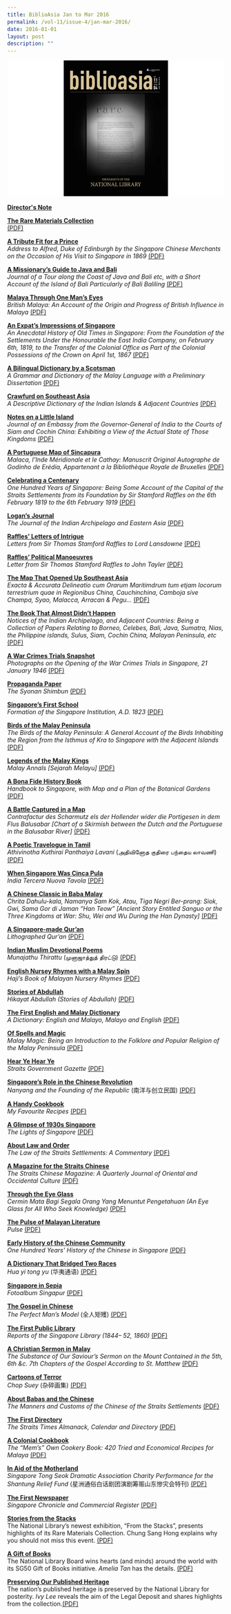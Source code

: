 ```yaml
---
title: BiblioAsia Jan to Mar 2016
permalink: /vol-11/issue-4/jan-mar-2016/
date: 2016-01-01
layout: post
description: ""
---
```

![Alt text for image on Isomer site](/images/vol-11-issue-4/ba11-4-1.jpg)

**[Director's Note](/vol-11/issue-4/jan-mar-2016/directors-note)**

**[The Rare Materials Collection](/vol-11/issue-4/jan-mar-2016/rare-materials)**<br> [(PDF)](/files/pdf/vol-11/issue-4/v11-issue4_RareMaterials.pdf)

**[A Tribute Fit for a Prince](/vol-11/issue-4/jan-mar-2016/alfred-duke-edinburgh)**<br>
*Address to Alfred, Duke of Edinburgh by the Singapore Chinese Merchants on the Occasion of His Visit to Singapore in 1869* [(PDF)](/files/pdf/vol-11/issue-4/v11-issue4_TributePrince.pdf)

**[A Missionary’s Guide to Java and Bali](/vol-11/issue-4/jan-mar-2016/journal-java-bali-medhurst)**<br>
*Journal of a Tour along the Coast of Java and Bali etc, with a Short Account of the Island of Bali Particularly of Bali Baliling* [(PDF)](/files/pdf/vol-11/issue-4/v11-issue4_JavaBali.pdf)

**[Malaya Through One Man’s Eyes](/vol-11/issue-4/jan-mar-2016/british-malaya-swettenham)**<br>
*British Malaya: An Account of the Origin and Progress of British Influence in Malaya* [(PDF)](/files/pdf/vol-11/issue-4/v11-issue4_OneManEyes.pdf)

**[An Expat’s Impressions of Singapore](/vol-11/issue-4/jan-mar-2016/history-singapore-buckley)**<br>
*An Anecdotal History of Old Times in Singapore: From the Foundation of the Settlements Under the Honourable the East India Company, on February 6th, 1819, to the Transfer of the Colonial Office as Part of the Colonial Possessions of the Crown on April 1st, 1867* [(PDF)](/files/pdf/vol-11/issue-4/v11-issue4_ExpatImpressions.pdf)

**[A Bilingual Dictionary by a Scotsman](/vol-11/issue-4/jan-mar-2016/malay-dictionary-crawfurd)**<br>
*A Grammar and Dictionary of the Malay Language with a Preliminary Dissertation* [(PDF)](/files/pdf/vol-11/issue-4/v11-issue4_BilingualDictionary.pdf)

**[Crawfurd on Southeast Asia](/vol-11/issue-4/jan-mar-2016/dictionary-indian-islands-crawfurd)**<br>
*A Descriptive Dictionary of the Indian Islands & Adjacent Countries* [(PDF)](/files/pdf/vol-11/issue-4/v11-issue4_Crawfurd.pdf)

**[Notes on a Little Island](/vol-11/issue-4/jan-mar-2016/journal-embassy-crawfurd)**<br>
*Journal of an Embassy from the Governor-General of India to the Courts of Siam and Cochin  China: Exhibiting a View of the Actual State of Those Kingdoms* [(PDF)](/files/pdf/vol-11/issue-4/v11-issue4_LittleIsland.pdf)

**[A Portuguese Map of Sincapura](/vol-11/issue-4/jan-mar-2016/portuguese-map-sincapura-janssen)**<br>
*Malaca, l’Inde Méridionale et le Cathay: Manuscrit Original Autographe de Godinho de Erédia, Appartenant a la Bibliothèque Royale de Bruxelles* [(PDF)](/files/pdf/vol-11/issue-4/v11-issue4_MapSincapura.pdf)

**[Celebrating a Centenary](/vol-11/issue-4/jan-mar-2016/one-hundred-years-singapore)**<br>
*One Hundred Years of Singapore: Being Some Account of the Capital of the Straits Settlements from its Foundation by Sir Stamford Raffles on the 6th February 1819 to the 6th February 1919* [(PDF)](/files/pdf/vol-11/issue-4/v11-issue4_Centenary.pdf)

**[Logan’s Journal](/vol-11/issue-4/jan-mar-2016/indian-archipelago-eastern-asia-logan-journal)**<br>
*The Journal of the Indian Archipelago and Eastern Asia* [(PDF)](/files/pdf/vol-11/issue-4/v11-issue4_LoganJournal.pdf)

**[Raffles’ Letters of Intrigue](/vol-11/issue-4/jan-mar-2016/letters-stamford-raffles-marquess-lansdowne)**<br>
*Letters from Sir Thomas Stamford Raffles to Lord Lansdowne* [(PDF)](/files/pdf/vol-11/issue-4/v11-issue4_RafflesLetters.pdf)

**[Raffles’ Political Manoeuvres](/vol-11/issue-4/jan-mar-2016/letter-stamford-raffles-john-tayler)**<br>
*Letter from Sir Thomas Stamford Raffles to John Tayler* [(PDF)](/files/pdf/vol-11/issue-4/v11-issue4_PoliticalManoeuvres.pdf)

**[The Map That Opened Up Southeast Asia](/vol-11/issue-4/jan-mar-2016/map-south-east-asia-exacta-accurata-linschoten)**<br>
*Exacta & Accurata Delineatio cum Orarum Maritimdrum tum etjam locorum terrestrium quae in Regionibus China, Cauchinchina, Camboja sive Champa, Syao, Malacca, Arracan & Pegu…* [(PDF)](/files/pdf/vol-11/issue-4/v11-issue4_MapOpenedUp.pdf)

**[The Book That Almost Didn’t Happen](/vol-11/issue-4/jan-mar-2016/notices-indian-archipelago-john-henry-moor)**<br>
*Notices of the Indian Archipelago, and Adjacent Countries: Being a Collection of Papers Relating to Borneo, Celebes, Bali, Java, Sumatra, Nias, the Philippine islands, Sulus, Siam, Cochin China, Malayan Peninsula, etc* [(PDF)](/files/pdf/vol-11/issue-4/v11-issue4_BookDidntHappen.pdf)

**[A War Crimes Trials Snapshot](/vol-11/issue-4/jan-mar-2016/photographs-singapore-war-crimes-trial)**<br>
*Photographs on the Opening of the War Crimes Trials in Singapore, 21 January 1946* [(PDF)](/files/pdf/vol-11/issue-4/v11-issue4_WarCrimes.pdf)

**[Propaganda Paper](/vol-11/issue-4/jan-mar-2016/syonan-shimbun)**<br>
*The Syonan Shimbun* [(PDF)](/files/pdf/vol-11/issue-4/v11-issue4_PropagandaPaper.pdf)

**[Singapore’s First School](/vol-11/issue-4/jan-mar-2016/singapore-institution-school-stamford-raffles)**<br>
*Formation of the Singapore Institution, A.D. 1823* [(PDF)](/files/pdf/vol-11/issue-4/v11-issue4_FirstSchool.pdf)

**[Birds of the Malay Peninsula](/vol-11/issue-4/jan-mar-2016/birds-malay-peninsula)**<br>
*The Birds of the Malay Peninsula: A General Account of the Birds Inhabiting the Region from the Isthmus of Kra to Singapore with the Adjacent Islands* [(PDF)](/files/pdf/vol-11/issue-4/v11-issue4_Birds.pdf)

**[Legends of the Malay Kings](/vol-11/issue-4/jan-mar-2016/sejarah-malayu-malay-annals)**<br>
*Malay Annals [Sejarah Melayu]* [(PDF)](/files/pdf/vol-11/issue-4/v11-issue4_MalayKings.pdf)

**[A Bona Fide History Book](/vol-11/issue-4/jan-mar-2016/handbook-singapore-george-murray-reith)**<br>
*Handbook to Singapore, with Map and a Plan of the Botanical Gardens* [(PDF)](/files/pdf/vol-11/issue-4/v11-issue4_HistoryBook.pdf)

**[A Battle Captured in a Map](/vol-11/issue-4/jan-mar-2016/contrafactur-battle-dutch-portuguese-de-bry)**<br>
*Contrafactur des Scharmutz els der Hollender wider die Portigesen in dem Flus Balusabar [Chart of a Skirmish between the Dutch and the Portuguese in the Balusabar River]* [(PDF)](/files/pdf/vol-11/issue-4/v11-issue4_BattleMap.pdf)

**[A Poetic Travelogue in Tamil](/vol-11/issue-4/jan-mar-2016/travelogue-tamil-athivinotha-kuthirai-panthaiya-lavani)**<br>
*Athivinotha Kuthirai Panthaiya Lavani* (அதிவினோத குதிரை பந்தைய லாவணி) [(PDF)](/files/pdf/vol-11/issue-4/v11-issue4_Travelogue.pdf)

**[When Singapore Was Cinca Pula](/vol-11/issue-4/jan-mar-2016/india-tercera-nuova-tavola)**<br>
*India Tercera Nuova Tavola* [(PDF)](/files/pdf/vol-11/issue-4/v11-issue4_CincaPula.pdf)

**[A Chinese Classic in Baba Malay](/vol-11/issue-4/jan-mar-2016/chrita-dahulu-kala-sam-kok)**<br>
*Chrita Dahulu-kala, Namanya Sam Kok, Atau, Tiga Negri Ber-prang: Siok, Gwi, Sama Gor di Jaman “Han Teow” [Ancient Story Entitled Sanguo or the Three Kingdoms at War: Shu, Wei and Wu During the Han Dynasty]* [(PDF)](/files/pdf/vol-11/issue-4/v11-issue4_ChineseclassicBabaMalay.pdf)

**[A Singapore-made Qur’an](/vol-11/issue-4/jan-mar-2016/singapore-lithographed-quran)**<br>
*Lithographed Qur’an* [(PDF)](/files/pdf/vol-11/issue-4/v11-issue4_Quran.pdf)

**[Indian Muslim Devotional Poems](/vol-11/issue-4/jan-mar-2016/indian-muslim-devotional-poems-munajathu-thirattu)**<br>
*Munajathu Thirattu* (முனாஜாத்துத் திரட்டு) [(PDF)](/files/pdf/vol-11/issue-4/v11-issue4_DevotionalPoems.pdf)

**[English Nursey Rhymes with a Malay Spin](/vol-11/issue-4/jan-mar-2016/haji-malayan-nursery-rhymes)**<br>
*Haji’s Book of Malayan Nursery Rhymes* [(PDF)](/files/pdf/vol-11/issue-4/v11-issue4_MalaySpin.pdf)

**[Stories of Abdullah](/vol-11/issue-4/jan-mar-2016/hikayat-abdullah-abdul-kadir-munsyi)**<br>
*Hikayat Abdullah (Stories of Abdullah)* [(PDF)](/files/pdf/vol-11/issue-4/v11-issue4_Abdullah.pdf)

**[The First English and Malay Dictionary](/vol-11/issue-4/jan-mar-2016/first-english-malay-dictionary-thomas-bowrey)**<br>
*A Dictionary: English and Malayo, Malayo and English* [(PDF)](/files/pdf/vol-11/issue-4/v11-issue4_EnglishMalayDictionary.pdf)

**[Of Spells and Magic](/vol-11/issue-4/jan-mar-2016/malay-magic-walterwilliam-skeat)**<br>
*Malay Magic: Being an Introduction to the Folklore and Popular Religion of the Malay Peninsula* [(PDF)](/files/pdf/vol-11/issue-4/v11-issue4_SpellsMagic.pdf)

**[Hear Ye Hear Ye](/vol-11/issue-4/jan-mar-2016/straits-government-gazette)**<br>
*Straits Government Gazette* [(PDF)](/files/pdf/vol-11/issue-4/v11-issue4_HearYe.pdf)

**[Singapore’s Role in the Chinese Revolution](/vol-11/issue-4/jan-mar-2016/singapore-chinese-revolution-nanyang-republic)**<br>
*Nanyang and the Founding of the Republic* (南洋与创立民国) [(PDF)](/files/pdf/vol-11/issue-4/v11-issue4_ChineseRevolution.pdf)

**[A Handy Cookbook](/vol-11/issue-4/jan-mar-2016/my-favourite-recipes-ellice-handy)**<br>
*My Favourite Recipes* [(PDF)](/files/pdf/vol-11/issue-4/v11-issue4_HandyCookbook.pdf)

**[A Glimpse of 1930s Singapore](/vol-11/issue-4/jan-mar-2016/lights-singapore-roland-st-john-braddell)**<br>
*The Lights of Singapore* [(PDF)](/files/pdf/vol-11/issue-4/v11-issue4_1930sSingapore.pdf)

**[About Law and Order](/vol-11/issue-4/jan-mar-2016/law-straits-settlements-roland-st-john-braddell)**<br>
*The Law of the Straits Settlements: A Commentary* [(PDF)](/files/pdf/vol-11/issue-4/v11-issue4_LawOrder.pdf)

**[A Magazine for the Straits Chinese](/vol-11/issue-4/jan-mar-2016/straits-chinese-magazine)**<br>
*The Straits Chinese Magazine: A Quarterly Journal of Oriental and Occidental Culture* [(PDF)](/files/pdf/vol-11/issue-4/v11-issue4_StraitsChinese.pdf)

**[Through the Eye Glass](/vol-11/issue-4/jan-mar-2016/cermin-mata-benjamin-keasberry)**<br>
*Cermin Mata Bagi Segala Orang Yang Menuntut Pengetahuan (An Eye Glass for All Who Seek Knowledge)* [(PDF)](/files/pdf/vol-11/issue-4/v11-issue4_EyeGlass.pdf)

**[The Pulse of Malayan Literature](/vol-11/issue-4/jan-mar-2016/pulse-malayan-literature-wang-gung-wu)**<br>
*Pulse* [(PDF)](/files/pdf/vol-11/issue-4/v11-issue4_MalayanLiterature.pdf)

**[Early History of the Chinese Community](/vol-11/issue-4/jan-mar-2016/one-hundred-years-history-chinese-singapore)**<br>
*One Hundred Years’ History of the Chinese in Singapore* [(PDF)](/files/pdf/vol-11/issue-4/v11-issue4_EarlyHistory.pdf)

**[A Dictionary That Bridged Two Races](/vol-11/issue-4/jan-mar-2016/hua-yi-tong-yu-chinese-malay-dictionary)**<br>
*Hua yi tong yu* (华夷通语) [(PDF)](/files/pdf/vol-11/issue-4/v11-issue4_TwoRaces.pdf)

**[Singapore in Sepia](/vol-11/issue-4/jan-mar-2016/fotoalbum-singapur-gustave-richard-lambert)**<br>
*Fotoalbum Singapur* [(PDF)](/files/pdf/vol-11/issue-4/v11-issue4_Sepia.pdf)

**[The Gospel in Chinese](/vol-11/issue-4/jan-mar-2016/gospel-chinese-karl-friedrich-august-gutzlaff)**<br>
*The Perfect Man’s Model* (全人矩矱) [(PDF)](/files/pdf/vol-11/issue-4/v11-issue4_GospelChinese.pdf)

**[The First Public Library](/vol-11/issue-4/jan-mar-2016/singapore-public-library-reports-catalogue)**<br>
*Reports of the Singapore Library (1844– 52, 1860)* [(PDF)](/files/pdf/vol-11/issue-4/v11-issue4_PublicLibrary.pdf)

**[A Christian Sermon in Malay](/vol-11/issue-4/jan-mar-2016/christian-sermon-malay-claudius-henry-thomsen)**<br>
*The Substance of Our Saviour’s Sermon on the Mount Contained in the 5th, 6th &c. 7th Chapters of the Gospel According to St. Matthew* [(PDF)](/files/pdf/vol-11/issue-4/v11-issue4_ChristianSermon.pdf)

**[Cartoons of Terror](/vol-11/issue-4/jan-mar-2016/chop-suey-liu-kang)**<br>
*Chop Suey* (杂碎画集) [(PDF)](/files/pdf/vol-11/issue-4/v11-issue4_CartoonsTerror.pdf)

**[About Babas and the Chinese](/vol-11/issue-4/jan-mar-2016/manners-customs-chinese-straits-settlements)**<br>
*The Manners and Customs of the Chinese of the Straits Settlements* [(PDF)](/files/pdf/vol-11/issue-4/v11-issue4_%20BabasandChinese.pdf)

**[The First Directory](/vol-11/issue-4/jan-mar-2016/straits-times-almanack-calendar-directory)**<br>
*The Straits Times Almanack, Calendar and Directory* [(PDF)](/files/pdf/vol-11/issue-4/v11-issue4_FirstDirectory.pdf)

**[A Colonial Cookbook](/vol-11/issue-4/jan-mar-2016/mems-cookery-book-william-edward-kinsey)**<br>
*The “Mem’s” Own Cookery Book: 420 Tried and Economical Recipes for Malaya* [(PDF)](/files/pdf/vol-11/issue-4/v11-issue4_ColonialCookbook.pdf)

**[In Aid of the Motherland](/vol-11/issue-4/jan-mar-2016/tong-seok-association-charity-shantung-relief-fund)**<br>
*Singapore Tong Seok Dramatic Association Charity Performance for the Shantung Relief Fund* (星洲通俗白话剧团演剧筹赈山东惨灾会特刊) [(PDF)](/files/pdf/vol-11/issue-4/v11-issue4_Motherland.pdf)

**[The First Newspaper](/vol-11/issue-4/jan-mar-2016/singapore-chronicle-first-newspaper)**<br>
*Singapore Chronicle and Commercial Register* [(PDF)](/files/pdf/vol-11/issue-4/v11-issue4_FirstNewspaper.pdf)

**[Stories from the Stacks](/vol-11/issue-4/jan-mar-2016/stories-stacks-exhibition)**<br>
The National Library’s newest exhibition, “From the Stacks”, presents highlights of its Rare Materials Collection. Chung Sang Hong explains why you should not miss this event. [(PDF)](/files/pdf/vol-11/issue-4/v11-issue4_FirstNewspaper.pdf)

**[A Gift of Books](/vol-11/issue-4/jan-mar-2016/gift-of-books-SG50)**<br>
The National Library Board wins hearts (and minds) around the world with its SG50 Gift of Books initiative. *Amelia Tan* has the details. [(PDF)](/files/pdf/vol-11/issue-4/v11-issue4_GiftBooks.pdf)

**[Preserving Our Published Heritage](/vol-11/issue-4/jan-mar-2016/preservation-published-heritage-national-library-legal-deposit)**<br>
The nation’s published heritage is preserved by the National Library for posterity. *Ivy Lee* reveals the aim of the Legal Deposit and shares highlights from the collection.[(PDF)](/files/pdf/vol-11/issue-4/v11-issue4_PreservingPublishedHeritage.pdf)